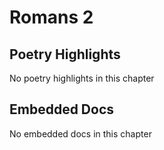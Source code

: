 # Romans 2

## Poetry Highlights

No poetry highlights in this chapter

## Embedded Docs

No embedded docs in this chapter


